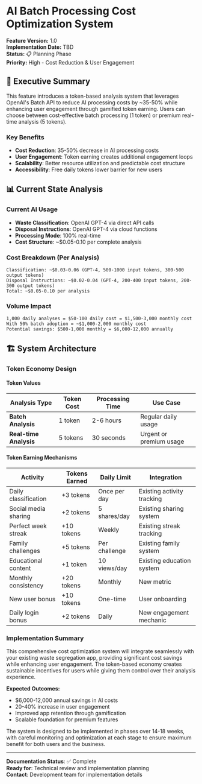 # AI Batch Processing Cost Optimization System

**Feature Version:** 1.0  
**Implementation Date:** TBD  
**Status:** 📋 Planning Phase  
**Priority:** High - Cost Reduction & User Engagement

## 🎯 Executive Summary

This feature introduces a token-based analysis system that leverages OpenAI's Batch API to reduce AI processing costs by ~35-50% while enhancing user engagement through gamified token earning. Users can choose between cost-effective batch processing (1 token) or premium real-time analysis (5 tokens).

### Key Benefits
- **Cost Reduction**: 35-50% decrease in AI processing costs
- **User Engagement**: Token earning creates additional engagement loops  
- **Scalability**: Better resource utilization and predictable cost structure
- **Accessibility**: Free daily tokens lower barrier for new users

## 📊 Current State Analysis

### Current AI Usage
- **Waste Classification**: OpenAI GPT-4 via direct API calls
- **Disposal Instructions**: OpenAI GPT-4 via cloud functions  
- **Processing Mode**: 100% real-time
- **Cost Structure**: ~$0.05-0.10 per complete analysis

### Cost Breakdown (Per Analysis)
```
Classification: ~$0.03-0.06 (GPT-4, 500-1000 input tokens, 300-500 output tokens)
Disposal Instructions: ~$0.02-0.04 (GPT-4, 200-400 input tokens, 200-300 output tokens)
Total: ~$0.05-0.10 per analysis
```

### Volume Impact
```
1,000 daily analyses = $50-100 daily cost = $1,500-3,000 monthly cost
With 50% batch adoption = ~$1,000-2,000 monthly cost
Potential savings: $500-1,000 monthly = $6,000-12,000 annually
```

## 🏗️ System Architecture

### Token Economy Design

#### Token Values
| Analysis Type | Token Cost | Processing Time | Use Case |
|---------------|------------|-----------------|----------|
| **Batch Analysis** | 1 token | 2-6 hours | Regular daily usage |
| **Real-time Analysis** | 5 tokens | 30 seconds | Urgent or premium usage |

#### Token Earning Mechanisms
| Activity | Tokens Earned | Daily Limit | Integration |
|----------|---------------|-------------|-------------|
| Daily classification | +3 tokens | Once per day | Existing activity tracking |
| Social media sharing | +2 tokens | 5 shares/day | Existing sharing system |
| Perfect week streak | +10 tokens | Weekly | Existing streak tracking |
| Family challenges | +5 tokens | Per challenge | Existing family system |
| Educational content | +1 token | 10 views/day | Existing education system |
| Monthly consistency | +20 tokens | Monthly | New metric |
| New user bonus | +10 tokens | One-time | User onboarding |
| Daily login bonus | +2 tokens | Daily | New engagement mechanic |

### Implementation Summary

This comprehensive cost optimization system will integrate seamlessly with your existing waste segregation app, providing significant cost savings while enhancing user engagement. The token-based economy creates sustainable incentives for users while giving them control over their analysis experience.

**Expected Outcomes:**
- $6,000-12,000 annual savings in AI costs
- 20-40% increase in user engagement 
- Improved app retention through gamification
- Scalable foundation for premium features

The system is designed to be implemented in phases over 14-18 weeks, with careful monitoring and optimization at each stage to ensure maximum benefit for both users and the business.

---

**Documentation Status**: ✅ Complete  
**Ready for**: Technical review and implementation planning  
**Contact**: Development team for implementation details